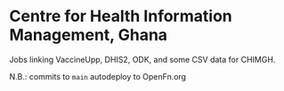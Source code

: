 # Centre for Health Information Management, Ghana

Jobs linking VaccineUpp, DHIS2, ODK, and some CSV data for CHIMGH.

N.B.: commits to `main` autodeploy to OpenFn.org
